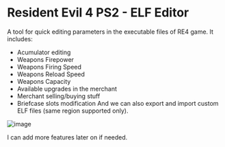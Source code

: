 # Resident Evil 4 PS2 - ELF Editor
A tool for quick editing parameters in the executable files of RE4 game. It includes:
- Acumulator editing
- Weapons Firepower
- Weapons Firing Speed
- Weapons Reload Speed
- Weapons Capacity
- Available upgrades in the merchant
- Merchant selling/buying stuff
- Briefcase slots modification
And we can also export and import custom ELF files (same region supported only).

![image](https://user-images.githubusercontent.com/86802822/224804887-f26b9ffb-b52d-46e5-8764-72d994347335.png)

I can add more features later on if needed.
